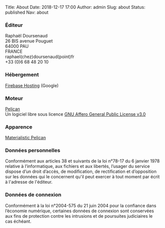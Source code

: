Title: About
Date: 2018-12-17 17:00
Author: admin
Slug: about
Status: published
Nav: about


### Éditeur

Raphaël Doursenaud  
26 BIS avenue Pouguet  
64000 PAU  
FRANCE  
raphael(chez)doursenaud(point)fr  
+33 (0)6 68 48 20 10

### Hébergement

[Firebase Hosting](https://firebase.google.com/support/privacy/) (Google)


### Moteur

[Pelican](http://getpelican.com/)  
Un logiciel libre sous licence
[GNU Affero General Public License v3.0](http://www.gnu.org/licenses/licenses.html#AGPL)


### Apparence

[Materialistic Pelican](https://github.com/rdoursenaud/materialistic-pelican)


### Données personnelles

Conformément aux articles 38 et suivants de la loi n°78-17 du 6 janvier
1978 relative à l’informatique, aux fichiers et aux libertés, l’usager
du service dispose d’un droit d’accès, de modification, de rectification
et d’opposition sur les données qui le concernent qu'il peut exercer à
tout moment par écrit à l'adresse de l'éditeur.

### Données de connexion

Conformément à la loi n°2004-575 du 21 juin 2004 pour la confiance dans
l’économie numérique, certaines données de connexion sont conservées aux
fins de protection contre les intrusions et de poursuites judiciaires le
cas échéant.

